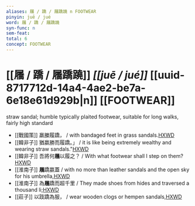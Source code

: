 ```yaml
---
aliases: 屩 / 蹻 / 屩蹻蹺 n FOOTWEAR
pinyin: juē / jué
word: 屩 / 蹻 / 屩蹻蹺
syn-func: n
sem-feat: 
total: 6
concept: FOOTWEAR 
---
```

# [[屩 / 蹻 / 屩蹻蹺]] *[[juē / jué]]*  [[uuid-8717712d-14a4-4ae2-be7a-6e18e61d929b|n]] [[FOOTWEAR]]
straw sandal; humble typically plaited footwear, suitable for long walks, fairly high standard
 - [[戰國策]] 羸縢履蹻， / with bandaged feet in grass sandals.[HXWD](https://hxwd.org/textview.html?location=KR2e0003_tls_047-4a.7)
 - [[韓非子]] 猶嬴勝而履蹻。」 / it is like being extremely wealthy and wearing straw sandals."[HXWD](https://hxwd.org/textview.html?location=KR3c0005_tls_033-24a.6)
 - [[韓非子]] 吾將何**屩**以履之？ / With what footwear shall I step on them?[HXWD](https://hxwd.org/textview.html?location=KR3c0005_tls_033-52a.10)
 - [[淮南子]] **屩**蹻嬴蓋 / with no more than leather sandals and the open sky for his umbrella,[HXWD](https://hxwd.org/textview.html?location=KR3j0010_tls_013-20a.16)
 - [[淮南子]] 為**屩**蹻而超千里 / They made shoes from hides and traversed a thousand li;[HXWD](https://hxwd.org/textview.html?location=KR3j0010_tls_013-2a.33)
 - [[莊子]] 以跂蹻為服， / wear wooden clogs or hempen sandals,[HXWD](https://hxwd.org/textview.html?location=KR5c0126_tls_033-6a.20)